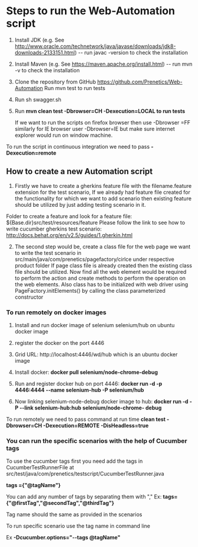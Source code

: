 # Steps to run the Web-Automation script


1. Install JDK (e.g. See http://www.oracle.com/technetwork/java/javase/downloads/jdk8-downloads-2133151.html) -- run javac -version to check the installation
2. Install Maven (e.g. See https://maven.apache.org/install.html) -- run mvn -v to check the installation
3. Clone the repository from GitHub https://github.com/Prenetics/Web-Automation  Run mvn test to run tests
4. Run sh swagger.sh
5. Run **mvn clean test -Dbrowser=CH -Dexecution=LOCAL to run tests**

      If we want to run the scripts on firefox browser then use -Dbrowser =FF similarly for IE browser user -Dbrowser=IE but make sure internet explorer would run on window machine.

To run the script in continuous integration we need to pass **-Dexecution=remote** 


## How to create a new Automation script


1. Firstly we have to create a gherkins feature file with the filename.feature extension for the test scenario, If we already had feature file created for the functionality for which we want to add scenario then existing feature should be utilized by just adding testing scenario in it. 

Folder to create a feature and look for a feature file: ${Base.dir}src/test/resources/feature  Please follow the link to see how to write cucumber gherkins test scenario: http://docs.behat.org/en/v2.5/guides/1.gherkin.html  
 
2. The second step would be, create a class file for the web page we want to write the test scenario in src/main/java/com/prenetics/pagefactory/cirlce under respective product folder If page class file is already created then the existing class file should be utilized. Now find all the web element would be required to perform the action and create methods to perform the operation on the web elements. Also class has to be initialized with web driver using PageFactory.initElements() by calling the class parameterized constructor 


### To run remotely on docker images

1. Install and run  docker image of selenium selenium/hub on ubuntu docker image

2. register the docker on the port 4446 

3. Grid URL:  http://localhost:4446/wd/hub which is an ubuntu docker image

4. Install docker: **docker pull selenium/node-chrome-debug**

5. Run and register docker hub on port 4446: **docker run -d -p 4446:4444 --name selenium-hub -P selenium/hub**

6. Now  linking selenium-node-debug docker image to hub: **docker run -d -P --link selenium-hub:hub selenium/node-chrome-   debug**

To run remotely we need to pass command at run time **clean test -Dbrowser=CH -Dexecution=REMOTE -DisHeadless=true**

### You can run the specific scenarios with the help of Cucumber tags

To use the cucumber tags first you need add the tags in CucumberTestRunnerFile at src/test/java/com/prenetics/testscript/CucumberTestRunner.java 

**tags ={"@tagName"}**

You can add any number of tags by separating them with "," 
Ex: **tags={"@firstTag","@secondTag","@thirdTag"}**

Tag name should the same as provided in the scenarios 

To run specific scenario use the tag name in command line 

Ex **-Dcucumber.options="--tags @tagName"**
